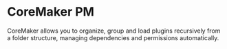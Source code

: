 # CoreMaker PM
CoreMaker allows you to organize, group and load plugins recursively from a folder structure, managing dependencies and permissions automatically.
